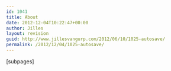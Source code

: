 ```yaml
---
id: 1041
title: About
date: 2012-12-04T10:22:47+00:00
author: Jilles
layout: revision
guid: http://www.jillesvangurp.com/2012/06/10/1025-autosave/
permalink: /2012/12/04/1025-autosave/
---
```

[subpages]